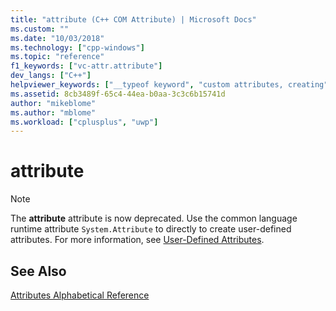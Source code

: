 ```yaml
---
title: "attribute (C++ COM Attribute) | Microsoft Docs"
ms.custom: ""
ms.date: "10/03/2018"
ms.technology: ["cpp-windows"]
ms.topic: "reference"
f1_keywords: ["vc-attr.attribute"]
dev_langs: ["C++"]
helpviewer_keywords: ["__typeof keyword", "custom attributes, creating", "attribute attribute", "attributes [C++/CLI], custom"]
ms.assetid: 8cb3489f-65c4-44ea-b0aa-3c3c6b15741d
author: "mikeblome"
ms.author: "mblome"
ms.workload: ["cplusplus", "uwp"]
---
```

# attribute

> [!NOTE]
> The **attribute** attribute is now deprecated.  Use the common language runtime attribute `System.Attribute` to directly to create user-defined attributes. For more information, see [User-Defined Attributes](../user-defined-attributes-cpp-component-extensions.md).

## See Also

[Attributes Alphabetical Reference](attributes-alphabetical-reference.md)  
